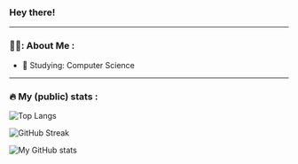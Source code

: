 ### Hey there!

---

### 👨‍💻: About Me :

- 🏫 Studying: Computer Science

---

### 🔥 My (public) stats :
![Top Langs](https://github-readme-stats.vercel.app/api/top-langs/?username=wiestju&show_icons=true&theme=highcontrast)

![GitHub Streak](https://github-readme-streak-stats.herokuapp.com?user=wiestju%20&theme=highcontrast)

![My GitHub stats](https://github-readme-stats.vercel.app/api?username=wiestju&show_icons=true&theme=highcontrast)
